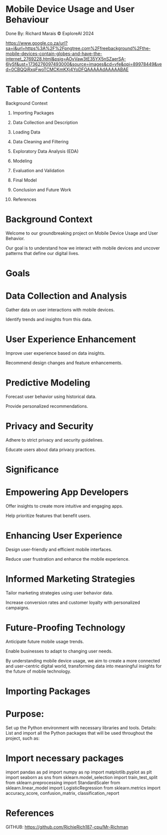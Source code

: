 # Mobile Device Usage and User Behaviour

Done By: Richard Marais © ExploreAI 2024

https://www.google.co.za/url?sa=i&url=https%3A%2F%2Fpngtree.com%2Ffreebackground%2Fthe-mobile-devices-contain-globes-and-have-the-internet_2769228.html&psig=AOvVaw3tE35YX5nSZaerSA-6lySf&ust=1736276097493000&source=images&cd=vfe&opi=89978449&ved=0CBQQjRxqFwoTCMCKmKXj4YoDFQAAAAAdAAAAABAE

# Table of Contents

Background Context

1. Importing Packages

2. Data Collection and Description

3. Loading Data

4. Data Cleaning and Filtering

5. Exploratory Data Analysis (EDA)

6. Modeling

7. Evaluation and Validation

8. Final Model

9. Conclusion and Future Work

10. References

# Background Context
Welcome to our groundbreaking project on Mobile Device Usage and User Behavior. 

Our goal is to understand how we interact with mobile devices and uncover patterns that define our digital lives.

# Goals


# Data Collection and Analysis 

Gather data on user interactions with mobile devices.

Identify trends and insights from this data.


# User Experience Enhancement

Improve user experience based on data insights.

Recommend design changes and feature enhancements.


# Predictive Modeling
Forecast user behavior using historical data.

Provide personalized recommendations.


# Privacy and Security
Adhere to strict privacy and security guidelines.

Educate users about data privacy practices.


# Significance


# Empowering App Developers
Offer insights to create more intuitive and engaging apps.

Help prioritize features that benefit users.


# Enhancing User Experience
Design user-friendly and efficient mobile interfaces.

Reduce user frustration and enhance the mobile experience.


# Informed Marketing Strategies
Tailor marketing strategies using user behavior data.

Increase conversion rates and customer loyalty with personalized campaigns.


# Future-Proofing Technology
Anticipate future mobile usage trends.

Enable businesses to adapt to changing user needs.

By understanding mobile device usage, we aim to create a more connected and user-centric digital world, transforming data into meaningful insights for the future of mobile technology.


# Importing Packages


# Purpose: 
Set up the Python environment with necessary libraries and tools. Details: List and import all the Python packages that will be used throughout the project, such as:


# Import necessary packages

import pandas as pd
import numpy as np
import matplotlib.pyplot as plt
import seaborn as sns
from sklearn.model_selection import train_test_split
from sklearn.preprocessing import StandardScaler
from sklearn.linear_model import LogisticRegression
from sklearn.metrics import accuracy_score, confusion_matrix, classification_report

# References
GITHUB: https://github.com/RichieRich187-cpu/Mr-Richman



